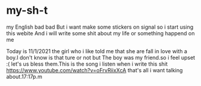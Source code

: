 # my-sh-t
my English bad bad 
But i want make some stickers on signal so i start using this webite
And i will write some shit about my life or something happend on me

Today is 11/1/2021 the girl who i like told me that she are fall in love with a boy.I don't know is that ture or not but The boy was my friend.so i feel upset :(
let's us bless them.This is the song i listen when i write this shit https://www.youtube.com/watch?v=oFrvRiixXcA that's all i want talking about.17:17p.m
